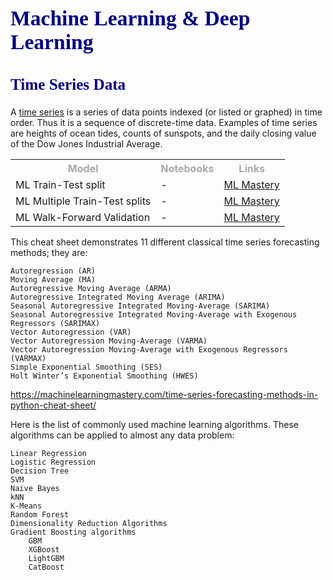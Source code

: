 <link href="https://fonts.googleapis.com/css?family=Dancing+Script&display=swap" rel="stylesheet"> 
<div style="color:darkblue; font-family: 'Dancing Script', cursive; font-size:120%">
    <h1>Machine Learning & Deep Learning</h1> 
</div>

<div style="color:darkblue; font-family: 'Dancing Script', cursive; font-size:120%">
    <h2>Time Series Data</h2> 
</div>

<div>
A <a href="https://en.wikipedia.org/wiki/Time_series">time series</a> is a series of data points indexed (or listed or graphed) in time order. Thus it is a sequence of discrete-time data. Examples of time series are heights of ocean tides, counts of sunspots, and the daily closing value of the Dow Jones Industrial Average.

<table>
    <th style="color:darkgray"> Model </th>
    <th style="color:darkgray"> Notebooks </th>
    <th style="color:darkgray"> Links </th>
    <tr>
        <td>ML Train-Test split </td>
        <td>- </td>
        <td> <a href="https://machinelearningmastery.com/backtest-machine-learning-models-time-series-forecasting/">ML Mastery</a>
        </td>
    </tr>
    <tr>
        <td>ML Multiple Train-Test splits </td>
        <td>- </td>
        <td> <a href="https://machinelearningmastery.com/backtest-machine-learning-models-time-series-forecasting/">ML Mastery</a></td>
    </tr>
    <tr>
        <td>ML Walk-Forward Validation </td>
        <td>- </td>
        <td> <a href="https://machinelearningmastery.com/backtest-machine-learning-models-time-series-forecasting/">ML Mastery</a></td>
    </tr>
</table>
</div>

This cheat sheet demonstrates 11 different classical time series forecasting methods; they are:

    Autoregression (AR)
    Moving Average (MA)
    Autoregressive Moving Average (ARMA)
    Autoregressive Integrated Moving Average (ARIMA)
    Seasonal Autoregressive Integrated Moving-Average (SARIMA)
    Seasonal Autoregressive Integrated Moving-Average with Exogenous Regressors (SARIMAX)
    Vector Autoregression (VAR)
    Vector Autoregression Moving-Average (VARMA)
    Vector Autoregression Moving-Average with Exogenous Regressors (VARMAX)
    Simple Exponential Smoothing (SES)
    Holt Winter’s Exponential Smoothing (HWES)
https://machinelearningmastery.com/time-series-forecasting-methods-in-python-cheat-sheet/

Here is the list of commonly used machine learning algorithms. These algorithms can be applied to almost any data problem:

    Linear Regression
    Logistic Regression
    Decision Tree
    SVM
    Naive Bayes
    kNN
    K-Means
    Random Forest
    Dimensionality Reduction Algorithms
    Gradient Boosting algorithms
        GBM
        XGBoost
        LightGBM
        CatBoost
